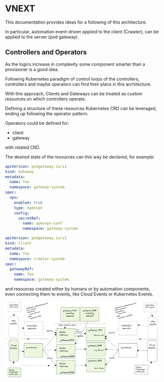 # VNEXT

This documentation provides ideas for a following of this architecture.

In particular, automation event-driven applied to the client (Crawler), can be applied to the server (pod gateway).

## Controllers and Operators

As the logics increase in complexity some component smarter than a provisioner is a good idea.

Following Kubernetes paradigm of control loops of the controllers, controllers and maybe operators can find their place in this architecture.

With this approach, Clients and Gateways can be treated as custom resources on which controllers operate.

Defining a structure of these resources Kubernetes CRD can be leveraged, ending up following the operator pattern.

Operators could be defined for:
- client
- gateway

with related CRD.

The desired state of the resources can this way be declared, for example:

```yaml
apiVersion: podgateway.io/v1
kind: Gateway
metadata:
  name: foo
  namespace: gateway-system 
spec:
  vpn:
    enabled: true
    type: openvpn
    config:
      secretRef:
        name: openvpn-conf  
        namespace: gateway-system
```

```yaml
apiVersion: podgateway.io/v1
kind: Client
metadata:
  name: foo
  namespace: crawler-system 
spec:
  gatewayRef:
    name: foo
    namespace: gateway-system 
```

and resources created either by humans or by automation components, even connecting them to events, like Cloud Events or Kubernetes Events.

![img](../images/stalkr-gateway-automation-k8s.png)

